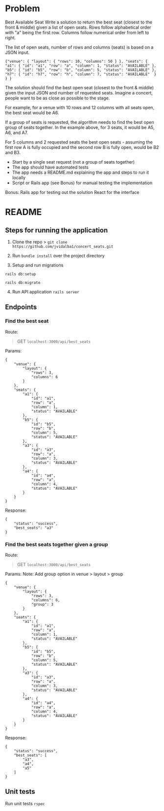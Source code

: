 
# Problem

Best Available Seat
Write a solution to return the best seat (closest to the front & middle) given a list of open seats. Rows follow alphabetical order with "a" being the first row. Columns follow numerical order from left to right.

The list of open seats, number of rows and columns (seats) is based on a JSON input.

```
{"venue": { "layout": { "rows": 10, "columns": 50 } }, "seats": { "a1": { "id": "a1", "row": "a", "column": 1, "status": "AVAILABLE" }, "b5": { "id": "b5", "row": "b", "column": 5, "status": "AVAILABLE" }, "h7": { "id": "h7", "row": "h", "column": 7, "status": "AVAILABLE"  } } }
```

The solution should find the best open seat (closest to the front & middle) given the input JSON and number of requested seats. Imagine a concert, people want to be as close as possible to the stage.

For example, for a venue with 10 rows and 12 columns with all seats open, the best seat would be A6.

If a group of seats is requested, the algorithm needs to find the best open group of seats together. In the example above, for 3 seats, it would be A5, A6, and A7.

For 5 columns and 2 requested seats the best open seats - assuming the first row A is fully occupied and the second row B is fully open, would be B2 and B3.

- Start by a single seat request (not a group of seats together)
- The app should have automated tests
- The app needs a README.md explaining the app and steps to run it locally
- Script or Rails app (see Bonus) for manual testing the implementation

Bonus:
Rails app for testing out the solution
React for the interface


# README

## Steps for running the application

1. Clone the repo > `git clone https://github.com/jvidalba1/concert_seats.git`

2. Run `bundle install` over the project directory

3. Setup and run migrations

  `rails db:setup`

  `rails db:migrate`

4. Run API application `rails server`

## Endpoints

### Find the best seat

Route:

> GET `localhost:3000/api/best_seats`

Params:

```
{
    "venue": {
        "layout": {
            "rows": 3,
            "columns": 6
        }
    },
    "seats": {
        "a1": {
            "id": "a1",
            "row": "a",
            "column": 1,
            "status": "AVAILABLE"
        },
        "b5": {
            "id": "b5",
            "row": "b",
            "column": 5,
            "status": "AVAILABLE"
        },
        "a3": {
            "id": "a3",
            "row": "a",
            "column": 3,
            "status": "AVAILABLE"
        },
        "a4": {
            "id": "a4",
            "row": "a",
            "column": 4,
            "status": "AVAILABLE"
        }
    }
}
```

Response:

```
{
    "status": "success",
    "best_seats": "a3"
}
```


### Find the best seats together given a group

Route:

> GET `localhost:3000/api/best_seats`

Params: Note: Add group option in venue > layout > group

```
{
    "venue": {
        "layout": {
            "rows": 3,
            "columns": 6,
            "group": 3
        }
    },
    "seats": {
        "a1": {
            "id": "a1",
            "row": "a",
            "column": 1,
            "status": "AVAILABLE"
        },
        "b5": {
            "id": "b5",
            "row": "b",
            "column": 5,
            "status": "AVAILABLE"
        },
        "a3": {
            "id": "a3",
            "row": "a",
            "column": 3,
            "status": "AVAILABLE"
        },
        "a4": {
            "id": "a4",
            "row": "a",
            "column": 4,
            "status": "AVAILABLE"
        }
    }
}
```

Response:

```
{
    "status": "success",
    "best_seats": [
        "a3",
        "a4",
        "a5"
    ]
}
```

## Unit tests

Run unit tests `rspec`
